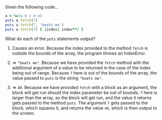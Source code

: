 Given the following code...
```ruby
a = %w(a b c d e)
puts a.fetch(7)
puts a.fetch(7, 'beats me')
puts a.fetch(7) { |index| index**2 }
```
What do each of the `puts` statements output?

1. Causes an error. Because the index provided to the method `fetch` is outside the bounds of the array, the program throws an IndexError. 

2. => `"beats me"`. Because we have provided the `fetch` method with the additional argument of a value to be returned in the case of the index being out of range. Because `7` here is out of the bounds of the array, the value passed to `puts` is the string `"beats me"`.

3. => `49`. Because we have provided `fetch` with a block as an argument, the block will get run should the index parameter be out of bounds. `7` here is larger than the array, so the block will get run, and the value it returns gets passed to the method `puts`. The argument `7` gets passed to the block, which squares it, and returns the value `49`, which is then output to the screen.